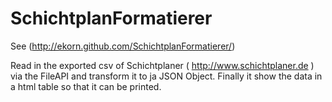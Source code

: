 SchichtplanFormatierer 
======================

See (http://ekorn.github.com/SchichtplanFormatierer/)

Read in the exported csv of Schichtplaner ( http://www.schichtplaner.de ) via the FileAPI and transform it to ja JSON Object. Finally it show the data in a html table so that it can be printed. 

